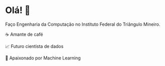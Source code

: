 # Olá! 👋

Faço Engenharia da Computação no Instituto Federal do Triângulo Mineiro.

☕ Amante de café

📈 Futuro cientista de dados

🤖 Apaixonado por Machine Learning
